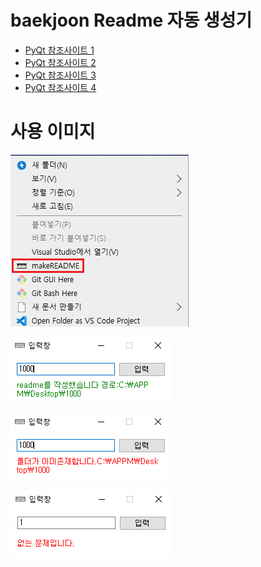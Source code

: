 # baekjoon Readme 자동 생성기

- [PyQt 참조사이트 1](https://wikidocs.net/35789)
- [PyQt 참조사이트 2](https://wikidocs.net/33806)
- [PyQt 참조사이트 3](https://wikidocs.net/35493)
- [PyQt 참조사이트 4](https://wikidocs.net/21952)

# 사용 이미지


![](https://github.com/hyeonDD/baekjoon_readme/blob/main/readme_images/regedit_img.png)

![](https://github.com/hyeonDD/baekjoon_readme/blob/main/readme_images/usage_img.png)

![](https://github.com/hyeonDD/baekjoon_readme/blob/main/readme_images/usage_img2.png)

![](https://github.com/hyeonDD/baekjoon_readme/blob/main/readme_images/usage_img3.png)